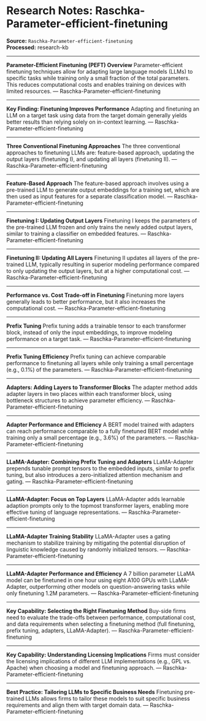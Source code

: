 # Research Notes: Raschka-Parameter-efficient-finetuning

**Source:** `Raschka-Parameter-efficient-finetuning`  
**Processed:** research-kb

---

**Parameter-Efficient Finetuning (PEFT) Overview**
Parameter-efficient finetuning techniques allow for adapting large language models (LLMs) to specific tasks while training only a small fraction of the total parameters. This reduces computational costs and enables training on devices with limited resources. — Raschka-Parameter-efficient-finetuning

---

**Key Finding: Finetuning Improves Performance**
Adapting and finetuning an LLM on a target task using data from the target domain generally yields better results than relying solely on in-context learning. — Raschka-Parameter-efficient-finetuning

---

**Three Conventional Finetuning Approaches**
The three conventional approaches to finetuning LLMs are: feature-based approach, updating the output layers (finetuning I), and updating all layers (finetuning II). — Raschka-Parameter-efficient-finetuning

---

**Feature-Based Approach**
The feature-based approach involves using a pre-trained LLM to generate output embeddings for a training set, which are then used as input features for a separate classification model. — Raschka-Parameter-efficient-finetuning

---

**Finetuning I: Updating Output Layers**
Finetuning I keeps the parameters of the pre-trained LLM frozen and only trains the newly added output layers, similar to training a classifier on embedded features. — Raschka-Parameter-efficient-finetuning

---

**Finetuning II: Updating All Layers**
Finetuning II updates all layers of the pre-trained LLM, typically resulting in superior modeling performance compared to only updating the output layers, but at a higher computational cost. — Raschka-Parameter-efficient-finetuning

---

**Performance vs. Cost Trade-off in Finetuning**
Finetuning more layers generally leads to better performance, but it also increases the computational cost. — Raschka-Parameter-efficient-finetuning

---

**Prefix Tuning**
Prefix tuning adds a trainable tensor to each transformer block, instead of only the input embeddings, to improve modeling performance on a target task. — Raschka-Parameter-efficient-finetuning

---

**Prefix Tuning Efficiency**
Prefix tuning can achieve comparable performance to finetuning all layers while only training a small percentage (e.g., 0.1%) of the parameters. — Raschka-Parameter-efficient-finetuning

---

**Adapters: Adding Layers to Transformer Blocks**
The adapter method adds adapter layers in two places within each transformer block, using bottleneck structures to achieve parameter efficiency. — Raschka-Parameter-efficient-finetuning

---

**Adapter Performance and Efficiency**
A BERT model trained with adapters can reach performance comparable to a fully finetuned BERT model while training only a small percentage (e.g., 3.6%) of the parameters. — Raschka-Parameter-efficient-finetuning

---

**LLaMA-Adapter: Combining Prefix Tuning and Adapters**
LLaMA-Adapter prepends tunable prompt tensors to the embedded inputs, similar to prefix tuning, but also introduces a zero-initialized attention mechanism and gating. — Raschka-Parameter-efficient-finetuning

---

**LLaMA-Adapter: Focus on Top Layers**
LLaMA-Adapter adds learnable adaption prompts only to the topmost transformer layers, enabling more effective tuning of language representations. — Raschka-Parameter-efficient-finetuning

---

**LLaMA-Adapter Training Stability**
LLaMA-Adapter uses a gating mechanism to stabilize training by mitigating the potential disruption of linguistic knowledge caused by randomly initialized tensors. — Raschka-Parameter-efficient-finetuning

---

**LLaMA-Adapter Performance and Efficiency**
A 7 billion parameter LLaMA model can be finetuned in one hour using eight A100 GPUs with LLaMA-Adapter, outperforming other models on question-answering tasks while only finetuning 1.2M parameters. — Raschka-Parameter-efficient-finetuning

---

**Key Capability: Selecting the Right Finetuning Method**
Buy-side firms need to evaluate the trade-offs between performance, computational cost, and data requirements when selecting a finetuning method (full finetuning, prefix tuning, adapters, LLaMA-Adapter). — Raschka-Parameter-efficient-finetuning

---

**Key Capability: Understanding Licensing Implications**
Firms must consider the licensing implications of different LLM implementations (e.g., GPL vs. Apache) when choosing a model and finetuning approach. — Raschka-Parameter-efficient-finetuning

---

**Best Practice: Tailoring LLMs to Specific Business Needs**
Finetuning pre-trained LLMs allows firms to tailor these models to suit specific business requirements and align them with target domain data. — Raschka-Parameter-efficient-finetuning